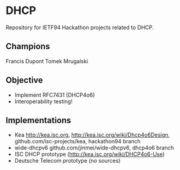 # DHCP
Repository for IETF94 Hackathon projects related to DHCP.

## Champions
Francis Dupont
Tomek Mrugalski

## Objective
 * Implement RFC7431 (DHCP4o6)
 * Interoperability testing!

## Implementations
* Kea http://kea.isc.org, http://kea.isc.org/wiki/Dhcp4o6Design,
github.com/isc-projects/kea, hackathon94 branch
* wide-dhcpv6 github.com/jinmei/wide-dhcpv6, dhcp4o6 branch
* ISC DHCP prototype (http://kea.isc.org/wiki/DHCP4o6-Use)
* Deutsche Telecom prototype (no sources)
